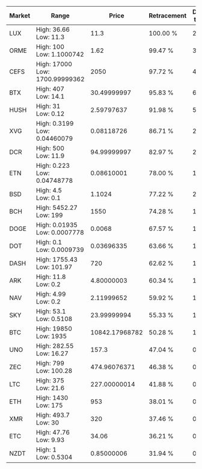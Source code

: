 | Market | Range | Price| Retracement | Doubles to 50% |
| --- | --- | --- | --- | --- |
| LUX | High: 36.66<br />Low: 11.3 | 11.3 | 100.00 % | 2.12 |
| ORME | High: 100<br />Low: 1.1000742 | 1.62 | 99.47 % | 31.20 |
| CEFS | High: 17000<br />Low: 1700.99999362 | 2050 | 97.72 % | 4.56 |
| BTX | High: 407<br />Low: 14.1 | 30.49999997 | 95.83 % | 6.90 |
| HUSH | High: 31<br />Low: 0.12 | 2.59797637 | 91.98 % | 5.99 |
| XVG | High: 0.3199<br />Low: 0.04460079 | 0.08118726 | 86.71 % | 2.24 |
| DCR | High: 500<br />Low: 11.9 | 94.99999997 | 82.97 % | 2.69 |
| ETN | High: 0.223<br />Low: 0.04748778 | 0.08610001 | 78.00 % | 1.57 |
| BSD | High: 4.5<br />Low: 0.1 | 1.1024 | 77.22 % | 2.09 |
| BCH | High: 5452.27<br />Low: 199 | 1550 | 74.28 % | 1.82 |
| DOGE | High: 0.01935<br />Low: 0.0007778 | 0.0068 | 67.57 % | 1.48 |
| DOT | High: 0.1<br />Low: 0.0009739 | 0.03696335 | 63.66 % | 1.37 |
| DASH | High: 1755.43<br />Low: 101.97 | 720 | 62.62 % | 1.29 |
| ARK | High: 11.8<br />Low: 0.2 | 4.80000003 | 60.34 % | 1.25 |
| NAV | High: 4.99<br />Low: 0.2 | 2.11999652 | 59.92 % | 1.22 |
| SKY | High: 53.1<br />Low: 0.5108 | 23.99999994 | 55.33 % | 1.12 |
| BTC | High: 19850<br />Low: 1935 | 10842.17968782 | 50.28 % | 1.00 |
| UNO | High: 282.55<br />Low: 16.27 | 157.3 | 47.04 % | 0.00 |
| ZEC | High: 799<br />Low: 100.28 | 474.96076371 | 46.38 % | 0.00 |
| LTC | High: 375<br />Low: 21.6 | 227.00000014 | 41.88 % | 0.00 |
| ETH | High: 1430<br />Low: 175 | 953 | 38.01 % | 0.00 |
| XMR | High: 493.7<br />Low: 30 | 320 | 37.46 % | 0.00 |
| ETC | High: 47.76<br />Low: 9.93 | 34.06 | 36.21 % | 0.00 |
| NZDT | High: 1<br />Low: 0.5304 | 0.85000006 | 31.94 % | 0.00 |
